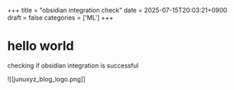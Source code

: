 +++
title = "obsidian integration check"
date = 2025-07-15T20:03:21+0900
draft = false
categories = ['ML']
+++

# hello world

checking if obsidian integration is successful

![[junuxyz_blog_logo.png]]
